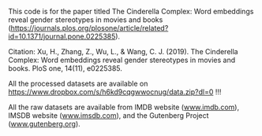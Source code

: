 This code is for the paper titled The Cinderella Complex: Word embeddings reveal gender stereotypes in movies and books (https://journals.plos.org/plosone/article/related?id=10.1371/journal.pone.0225385).

Citation: Xu, H., Zhang, Z., Wu, L., & Wang, C. J. (2019). The Cinderella Complex: Word embeddings reveal gender stereotypes in movies and books. PloS one, 14(11), e0225385.

All the processed datasets are available on https://www.dropbox.com/s/h6kd9cqgwwocnug/data.zip?dl=0 !!!

All the raw datasets are available from IMDB website (www.imdb.com), IMSDB website (www.imsdb.com), and the Gutenberg Project (www.gutenberg.org). 


